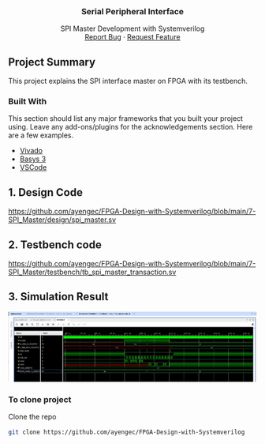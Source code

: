 
<!-- PROJECT LOGO -->
<br />
<p align="center">
  <a href="https://www.google.com/url?sa=i&url=https%3A%2F%2Flearn.sparkfun.com%2Ftutorials%2Fserial-peripheral-interface-spi%2Fall&psig=AOvVaw2sTUPrCxz4L64MdBhTjV5F&ust=1624966959183000&source=images&cd=vfe&ved=0CAoQjRxqFwoTCIj5_uufuvECFQAAAAAdAAAAABAD" alt="Logo" width="100" height="180">
  </a>

  <h3 align="center">Serial Peripheral Interface</h3>

  <p align="center">
    SPI Master Development with Systemverilog
    <br />
    <a href="https://github.com/ayengec/FPGA-Design-with-Systemverilog/issues">Report Bug</a>
    ·
    <a href="https://github.com/ayengec/FPGA-Design-with-Systemverilog/issues">Request Feature</a>
  </p>
</p>

<!-- ABOUT THE PROJECT -->
## Project Summary
This project explains the SPI interface master on FPGA with its testbench.

### Built With
This section should list any major frameworks that you built your project using. Leave any add-ons/plugins for the acknowledgements section. Here are a few examples.
* [Vivado](https://www.xilinx.com/products/design-tools/vivado.html)
* [Basys 3](https://store.digilentinc.com/basys-3-artix-7-fpga-beginner-board-recommended-for-introductory-users/)
* [VSCode](https://code.visualstudio.com)

<!-- GETTING STARTED -->
## 1. Design Code
https://github.com/ayengec/FPGA-Design-with-Systemverilog/blob/main/7-SPI_Master/design/spi_master.sv
## 2. Testbench code
https://github.com/ayengec/FPGA-Design-with-Systemverilog/blob/main/7-SPI_Master/testbench/tb_spi_master_transaction.sv
## 3. Simulation Result
![image](https://github.com/ayengec/FPGA-Design-with-Systemverilog/blob/main/7-SPI_Master/1624547626715.jpg)


### To clone project
Clone the repo
   ```sh
   git clone https://github.com/ayengec/FPGA-Design-with-Systemverilog
   ```
